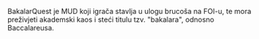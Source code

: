 ﻿BakalarQuest je MUD koji igrača stavlja u ulogu brucoša na FOI-u, te mora preživjeti akademski kaos i steći titulu tzv. "bakalara", odnosno Baccalareusa.